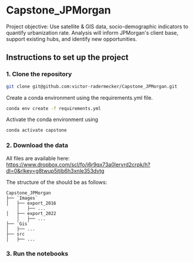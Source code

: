 # Capstone_JPMorgan

Project objective: Use satellite &amp; GIS data, socio-demographic indicators to quantify urbanization rate. Analysis will inform JPMorgan's client base, support existing hubs, and identify new opportunities.

## Instructions to set up the project

### 1. Clone the repository

```bash
git clone git@github.com:victor-radermecker/Capstone_JPMorgan.git
```

Create a conda environment using the requirements.yml file.

```bash
conda env create -f requirements.yml
```

Activate the conda environment using

```bash
conda activate capstone
```

### 2. Download the data

All files are available here:
https://www.dropbox.com/scl/fo/i6r9qx73a0lervrd2crpk/h?dl=0&rlkey=g8twup5jtib6h3xnle353dvtg

The structure of the should be as follows:

```
Capstone_JPMorgan
├── `Images`
│   ├── export_2016
    │   ├── ...
│   ├── export_2022
    │   ├── ...
├── `Gis`
│   ├── ...
├── src
│   ├── ...
```

### 3. Run the notebooks
